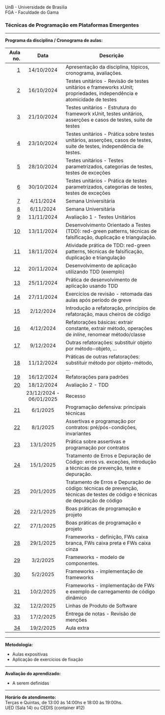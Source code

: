 UnB - Universidade de Brasilia  
FGA - Faculdade do Gama  

### Técnicas de Programação em Plataformas Emergentes

---

**Programa da disciplina / Cronograma de aulas:**   

|     Aula no. |  **Data**  |Descrição                                                                                                                         |
|-------------:|:----------:|----------------------------------------------------------------------------------------------------------------------------------|
| [1](aula1)   | 14/10/2024              | Apresentação da disciplina, tópicos, cronograma, avaliações. |
| [2](aula2)   | 16/10/2024              | Testes unitários - Revisão de testes unitários e frameworks xUnit; propriedades, independência e atomicidade de testes |
| [3](aula3)   | 21/10/2024              | Testes unitários - Estrutura do framework xUnit, testes unitários, asserções e casos de testes, suite de testes |
| [4](aula4)   | 23/10/2024              | Testes unitários - Prática sobre testes unitários, asserções, casos de testes, suíte de testes, independência de testes. |
| [5](aula5)   | 28/10/2024              | Testes unitários - Testes parametrizados, categorias de testes, testes de exceções |
| [6](aula6)   | 30/10/2024              | Testes unitários - Prática de testes parametrizados, categorias de testes, testes de exceções |
| [7](aula7)   |  4/11/2024              | Semana Universitária |
| [8](aula8)   |  6/11/2024              | Semana Universitária |
| [9](aula9)   | 11/11/2024              | Avaliação 1 - Testes Unitários |
| [10](aula10) | 13/11/2024              | Desenvolvimento Orientado a Testes (TDD): red-green patterns, técnicas de falsificação, duplicação e triangulação. |
| [11](aula11) | 18/11/2024              | Atividade prática de TDD: red-green patterns, técnicas de falsificação, duplicação e triangulação |
| [12](aula12) | 20/11/2024              | Desenvolvimento de aplicação utilizando TDD (exemplo) |
| [13](aula13) | 25/11/2024              | Prática de desenvolvimento de aplicação usando TDD |
| [14](aula14) | 27/11/2024              | Exercícios de revisão - retomada das aulas após período de greve |
| [15](aula15) |  2/12/2024              | Introdução a refatoração, princípios de refatoração, maus cheiros de código |
| [16](aula16) |  4/12/2024              | Refatorações básicas: extrair constante, extrair método, operações de _inline_, renomear método/classe |
| [17](aula17) |  9/12/2024              | Outras refatorações: substituir objeto por método-objeto, ... |
| [18](aula18) | 11/12/2024              | Práticas de outras refatorações: substituir método por objeto-método, ... |
| [19](aula19) | 16/12/2024              | Refatorações para padrões |
| [20](aula20) | 18/12/2024              | Avaliação 2 - TDD  |
|              | 23/12/2024 - 06/01/2025 | Recesso                                                                                                 |
| [21](aula21) |   6/1/2025              | Programação defensiva: principais técnicas |
| [22](aula22) |   8/1/2025              | Assertivas e programação por contratos: pré/pós-condições, invariantes |
| [23](aula23) |  13/1/2025              | Prática sobre assertivas e programação por contratos |
| [24](aula24) |  15/1/2025              | Tratamento de Erros e Depuração de Código: erros vs. exceções, introdução a técnicas de prevenção, teste e depuração. |
| [25](aula25) |  20/1/2025              | Tratamento de Erros e Depuração de código: técnicas de prevenção, técnicas de testes de código e técnicas de depuração de código |
| [26](aula26) |  22/1/2025              | Boas práticas de programação e projeto |
| [27](aula27) |  27/1/2025              | Boas práticas de programação e projeto |
| [28](aula28) |  29/1/2025              | Frameworks - definição, FWs caixa branca, FWs caixa preta e FWs caixa cinza |
| [29](aula29) |   3/2/2025              | Frameworks - modelo de componentes. |
| [30](aula30) |   5/2/2025              | Frameworks - implementação de frameworks |
| [31](aula31) |  10/2/2025              | Frameworks - implementação de FWs e exemplo de carregamento de código dinâmico |
| [32](aula32) |  12/2/2025              | Linhas de Produto de Software |
| [33](aula33) |  17/2/2025              | Entrega de notas - Revisão de menções |
| [34](aula34) |  19/2/2025              | Aula extra |


--- 

**Metodologia:** 
* Aulas expositivas
* Aplicação de exercícios de fixação

---

**Avaliação do aprendizado:**  
- A serem definidas

--- 
**Horário de atendimento:**  
Terças e Quintas, de 13:00 às 14:00hs e 18:00 às 19:00hs.  
UED (Sala 14) ou CEDIS (container #12)

